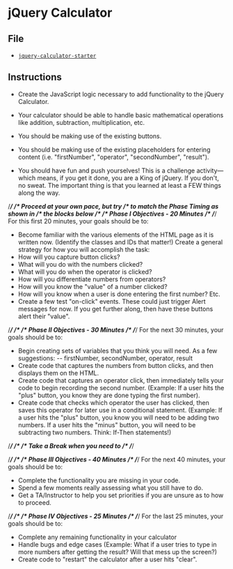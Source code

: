 # jQuery Calculator

## File

* [`jquery-calculator-starter`](Unsolved/jquery-calculator-starter.html)

## Instructions

* Create the JavaScript logic necessary to add functionality to the jQuery Calculator.

* Your calculator should be able to handle basic mathematical operations like addition, subtraction, multiplication, etc.

* You should be making use of the existing buttons.

* You should be making use of the existing placeholders for entering content (i.e. "firstNumber", "operator", "secondNumber", "result").

* You should have fun and push yourselves! This is a challenge activity—which means, if you get it done, you are a King of jQuery. If you don't, no sweat. The important thing is that you learned at least a FEW things along the way.

/*****************************************/
/*		Proceed at your own pace, but try 
/*	to match the Phase Timing as shown in 
/*  the blocks below
/*
/*		Phase I Objectives - 20 Minutes
/*
/*****************************************/
For this first 20 minutes, your goals should be to:
- Become familiar with the various elements of the HTML page as it is written now. (Identify the classes and IDs that matter!)
Create a general strategy for how you will accomplish the task:
- How will you capture button clicks?
- What will you do with the numbers clicked?
- What will you do when the operator is clicked?
- How will you differentiate numbers from operators?
- How will you know the "value" of a number clicked?
- How will you know when a user is done entering the first number? Etc.
- Create a few test "on-click" events. These could just trigger Alert messages for now. If you get further along, then have these buttons alert their "value".

/*****************************************/
/*
/*		Phase II Objectives - 30 Minutes
/*
/*****************************************/
For the next 30 minutes, your goals should be to:
- Begin creating sets of variables that you think you will need. As a few suggestions:
  -- firstNumber, secondNumber, operator, result
- Create code that captures the numbers from button clicks, and then displays them on the HTML.
- Create code that captures an operator click, then immediately tells your code to begin recording the second number. (Example: If a user hits the "plus" button, you know they are done typing the first number).
- Create code that checks which operator the user has clicked, then saves this operator for later use in a conditional statement. (Example: If a user hits the "plus" button, you know you will need to be adding two numbers. If a user hits the "minus" button, you will need to be subtracting two numbers. Think: If-Then statements!)

/*****************************************/
/*
/* 		Take a Break when you  need to
/*
/*****************************************/

/*****************************************/
/*
/*		Phase III Objectives - 40 Minutes
/*
/*****************************************/
For the next 40 minutes, your goals should be to:
- Complete the functionality you are missing in your code.
- Spend a few moments really assessing what you still have to do.
- Get a TA/Instructor to help you set priorities if you are unsure as to how to proceed.

/*****************************************/
/*
/*		Phase IV Objectives - 25 Minutes
/*
/*****************************************/
For the last 25 minutes, your goals should be to:
- Complete any remaining functionality in your calculator
- Handle bugs and edge cases (Example: What if a user tries to type in more numbers after getting the result? Will that mess up the screen?)
- Create code to "restart" the calculator after a user hits "clear".